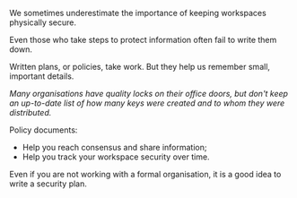 [Title]: # (Why make a plan?)
[Order]: # (0.5)

We sometimes underestimate the importance of keeping workspaces physically secure. 

Even those who take steps to protect information often fail to write them down. 

Written plans, or policies, take work. But they help us remember small, important details. 

*Many organisations have quality locks on their office doors, but don't keep an up-to-date list of how many keys were created and to whom they were distributed.* 

Policy documents: 
*	Help you reach consensus and share information;
*  Help you track your workspace security over time.

Even if you are not working with a formal organisation, it is a good idea to write a security plan.
